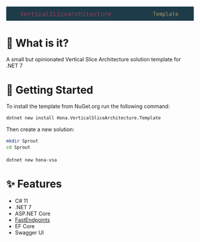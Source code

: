 ![banner.png](https://github.com/Hona/VerticalSliceArchitecture/blob/main/docs%2Fbanner.png)

# 🤔 What is it?

A small but opinionated Vertical Slice Architecture solution template for .NET 7

# 🎉 Getting Started

To install the template from NuGet.org run the following command:

```bash
dotnet new install Hona.VerticalSliceArchitecture.Template
```

Then create a new solution:

```bash
mkdir Sprout
cd Sprout

dotnet new hona-vsa
```

# ✨ Features

- C# 11
- .NET 7
- ASP.NET Core
- [FastEndpoints](https://fast-endpoints.com/)
- EF Core
- Swagger UI